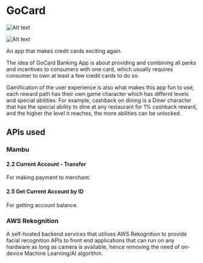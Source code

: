 # GoCard

![Alt text](marketing/app_dark.jpg?raw=true "Dark version app screenshots")

![Alt text](marketing/app_white.jpg?raw=true "White version app screenshots")

An app that makes credit cards exciting again.

The idea of GoCard Banking App is about providing and combining all perks and incentives to consumers with one card, which usually requires consumer to own at least a few credit cards to do so.

Gamification of the user experience is also what makes this app fun to use, each reward path has their own game character which has differnt levels and special abilities. For example, cashback on dining is a Diner character that has the special ability to dine at any restaurant for 1% cashback reward, and the higher the level it reaches, the more abilities can be unlocked.
 
## APIs used

### Mambu

#### 2.2 Current Account - Transfer
For making payment to merchant.

#### 2.5 Get Current Account by ID
For getting account balance.

### AWS Rekognition

A self-hosted backend services that utilises AWS Rekognition to provide facial recognition APIs to front end applications that can run on any hardware as long as camera is available, hence removing the need of on-device Machine Learning/AI algorithm.